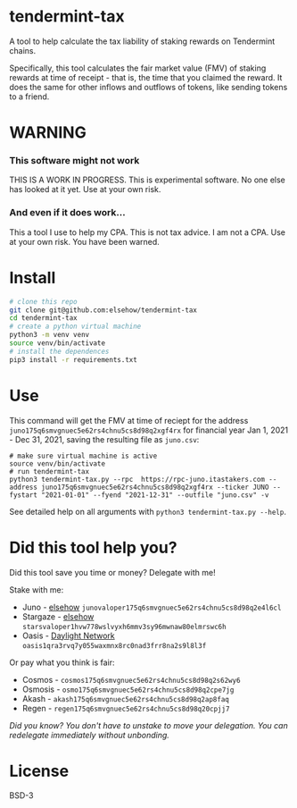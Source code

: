 # tendermint-tax

A tool to help calculate the tax liability of staking rewards on Tendermint chains.

Specifically, this tool calculates the fair market value (FMV) of staking
rewards at time of receipt - that is, the time that you claimed the reward. It
does the same for other inflows and outflows of tokens, like sending tokens to a
friend.

# WARNING

### This software might not work

THIS IS A WORK IN PROGRESS. This is experimental software. No one else has looked at it yet. Use at your own risk.

### And even if it does work...

This a tool I use to help my CPA.
This is not tax advice. I am not a CPA.
Use at your own risk.
You have been warned.

# Install

``` sh
# clone this repo
git clone git@github.com:elsehow/tendermint-tax
cd tendermint-tax
# create a python virtual machine
python3 -m venv venv
source venv/bin/activate
# install the dependences
pip3 install -r requirements.txt
```

# Use

This command will get the FMV at time of reciept for
the address `juno175q6smvgnuec5e62rs4chnu5cs8d98q2xgf4rx`
for financial year Jan 1, 2021 - Dec 31, 2021, saving the resulting file as `juno.csv`:

```
# make sure virtual machine is active
source venv/bin/activate
# run tendermint-tax
python3 tendermint-tax.py --rpc  https://rpc-juno.itastakers.com --address juno175q6smvgnuec5e62rs4chnu5cs8d98q2xgf4rx --ticker JUNO --fystart "2021-01-01" --fyend "2021-12-31" --outfile "juno.csv" -v
```

See detailed help on all arguments with `python3 tendermint-tax.py --help`.

# Did this tool help you?

Did this tool save you time or money? Delegate with me!

Stake with me:

- Juno -  [elsehow](https://www.mintscan.io/juno/validators/junovaloper175q6smvgnuec5e62rs4chnu5cs8d98q2e4l6cl) `junovaloper175q6smvgnuec5e62rs4chnu5cs8d98q2e4l6cl`
- Stargaze - [elsehow](https://www.mintscan.io/stargaze/validators/starsvaloper1hvw778wslvyxh6mmv3sy96mwnaw80elmrswc6h) `starsvaloper1hvw778wslvyxh6mmv3sy96mwnaw80elmrswc6h`
- Oasis - [Daylight Network](https://www.oasisscan.com/validators/detail/oasis1qra3rvq7y055waxmnx8rc0nad3frr8na2s9l8l3f) `oasis1qra3rvq7y055waxmnx8rc0nad3frr8na2s9l8l3f`

Or pay what you think is fair:

- Cosmos - `cosmos175q6smvgnuec5e62rs4chnu5cs8d98q2s62wy6`
- Osmosis - `osmo175q6smvgnuec5e62rs4chnu5cs8d98q2cpe7jg`
- Akash -  `akash175q6smvgnuec5e62rs4chnu5cs8d98q2ap8faq`
- Regen - `regen175q6smvgnuec5e62rs4chnu5cs8d98q20cpjj7`

*Did you know? You don't have to unstake to move your delegation. You can redelegate immediately without unbonding.*

# License

BSD-3
